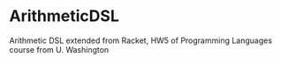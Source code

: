 ArithmeticDSL
=============

Arithmetic DSL extended from Racket, HW5 of Programming Languages course from U. Washington
